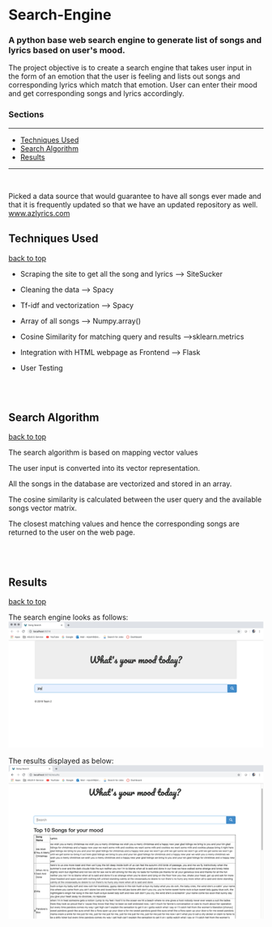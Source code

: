 # Search-Engine

### A python base web search engine to generate list of songs and lyrics based on user's mood.

The project objective is to create a search engine that takes user input in the form of an emotion that the user is feeling and lists out songs and corresponding lyrics which match that emotion.
User can enter their mood and get corresponding songs and lyrics accordingly.
<br>


### Sections
<hr>

- [Techniques Used](#Techniques-Used)
- [Search Algorithm](#Search-Algorithm)
- [Results](#results)

<hr>
<br>

Picked a data source that would guarantee to have all songs ever made and that it is frequently updated so that we have an updated repository as well.
www.azlyrics.com

## Techniques Used
[back to top](#sections)

- Scraping the site to get all the song and lyrics --> SiteSucker

- Cleaning the data --> Spacy

- Tf-idf and vectorization --> Spacy

- Array of all songs --> Numpy.array()

- Cosine Similarity for matching query and results -->sklearn.metrics

- Integration with HTML webpage as Frontend --> Flask

- User Testing
<br>
<br>

## Search Algorithm

[back to top](#sections)

The search algorithm is based on mapping vector values

The user input is converted into its vector representation.

All the songs in the database are vectorized and stored in an array.

The cosine similarity is calculated between the user query and the available songs vector matrix.

The closest matching values and hence the corresponding songs are returned to the user on the web page.

<br>
<br>

## Results

[back to top](#sections)

The search engine looks as follows:
![](./Picture1.png)

The results displayed as below:
![](./Picture2.png)
<br>

